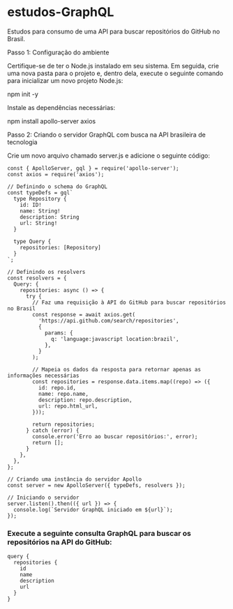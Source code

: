 # estudos-GraphQL
Estudos para consumo de uma API para buscar repositórios do GitHub no Brasil.


Passo 1: Configuração do ambiente

Certifique-se de ter o Node.js instalado em seu sistema. Em seguida, crie uma nova pasta para o projeto e, dentro dela, execute o seguinte comando para inicializar um novo projeto Node.js:

npm init -y

Instale as dependências necessárias:

npm install apollo-server axios

Passo 2: Criando o servidor GraphQL com busca na API brasileira de tecnologia

Crie um novo arquivo chamado server.js e adicione o seguinte código:


```
const { ApolloServer, gql } = require('apollo-server');
const axios = require('axios');

// Definindo o schema do GraphQL
const typeDefs = gql`
  type Repository {
    id: ID!
    name: String!
    description: String
    url: String!
  }

  type Query {
    repositories: [Repository]
  }
`;

// Definindo os resolvers
const resolvers = {
  Query: {
    repositories: async () => {
      try {
        // Faz uma requisição à API do GitHub para buscar repositórios no Brasil
        const response = await axios.get(
          'https://api.github.com/search/repositories',
          {
            params: {
              q: 'language:javascript location:brazil',
            },
          }
        );
        
        // Mapeia os dados da resposta para retornar apenas as informações necessárias
        const repositories = response.data.items.map((repo) => ({
          id: repo.id,
          name: repo.name,
          description: repo.description,
          url: repo.html_url,
        }));
        
        return repositories;
      } catch (error) {
        console.error('Erro ao buscar repositórios:', error);
        return [];
      }
    },
  },
};

// Criando uma instância do servidor Apollo
const server = new ApolloServer({ typeDefs, resolvers });

// Iniciando o servidor
server.listen().then(({ url }) => {
  console.log(`Servidor GraphQL iniciado em ${url}`);
});

```


### Execute a seguinte consulta GraphQL para buscar os repositórios na API do GitHub:

```
query {
  repositories {
    id
    name
    description
    url
  }
}

```
